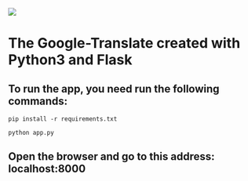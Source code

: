 ![](https://badgen.net/badge/Editor.js/v2.0/blue)


# The Google-Translate created with Python3 and Flask


## To run the app, you need run the following commands:

```shell
pip install -r requirements.txt

python app.py

```

## Open the browser and go to this address: localhost:8000